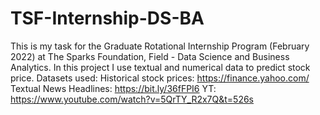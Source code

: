 # TSF-Internship-DS-BA
This is my task for the Graduate Rotational Internship Program (February 2022) at The Sparks Foundation, Field - Data Science and Business Analytics. In this project I use textual and numerical data to predict stock price.
Datasets used:
Historical stock prices: https://finance.yahoo.com/
Textual News Headlines: https://bit.ly/36fFPI6
YT: https://www.youtube.com/watch?v=5QrTY_R2x7Q&t=526s
